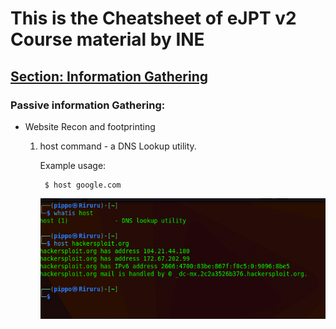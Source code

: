 # This is the Cheatsheet of eJPT v2 Course material by INE

## <u>Section: Information Gathering</u>

### Passive information Gathering:

- Website Recon and footprinting

    1. host command - a DNS Lookup utility.
    
        Example usage: 

            $ host google.com

        ![plot](/.images/fig1.png)